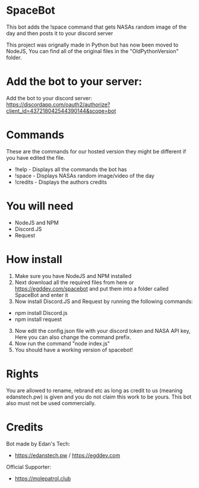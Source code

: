 # SpaceBot
This bot adds the !space command that gets NASAs random image of the day and then posts it to your discord server

This project was orignally made in Python but has now been moved to NodeJS, You can find all of the original files in the "OldPythonVersion" folder.

# Add the bot to your server:
Add the bot to your discord server: https://discordapp.com/oauth2/authorize?client_id=437218042544390144&scope=bot

# Commands
These are the commands for our hosted version they might be different if you have edited the file.

- !help - Displays all the commands the bot has
- !space - Displays NASAs random image/video of the day
- !credits - Displays the authors credits

# You will need
- NodeJS and NPM
- Discord.JS
- Request

# How install
1. Make sure you have NodeJS and NPM installed
2. Next download all the required files from here or https://egddev.com/spacebot and put them into a folder called SpaceBot and enter it
3. Now install Discord.JS and Request by running the following commands:
- npm install Discord.js
- npm install request
3. Now edit the config.json file with your discord token and NASA API key, Here you can also change the command prefix.
4. Now run the command "node index.js"
5. You should have a working version of spacebot!

# Rights

You are allowed to rename, rebrand etc as long as credit to us (meaning edanstech.pw) is given and you do not claim this work to be yours.
This bot also must not be used commercially.

# Credits
Bot made by Edan's Tech:
- https://edanstech.pw / https://egddev.com

Official Supporter:
- https://molepatrol.club
